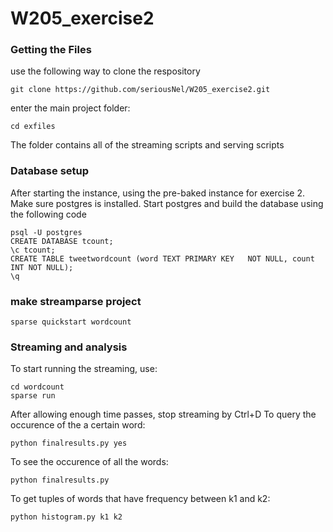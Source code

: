 # W205_exercise2

### Getting the Files
use the following way to clone the respository
```
git clone https://github.com/seriousNel/W205_exercise2.git
```
enter the main project folder:
```
cd exfiles
```

The folder contains all of the streaming scripts and serving scripts

### Database setup 

After starting the instance, using the pre-baked instance for exercise 2. Make sure postgres is installed.
Start postgres and build the database using the following code

```
psql -U postgres
CREATE DATABASE tcount;
\c tcount;
CREATE TABLE tweetwordcount (word TEXT PRIMARY KEY   NOT NULL, count INT NOT NULL);
\q
```
### make streamparse project 
```
sparse quickstart wordcount
```

### Streaming and analysis

To start running the streaming, use:
```
cd wordcount
sparse run
```
After allowing enough time passes, stop streaming by Ctrl+D
To query the occurence of the a certain word:
```
python finalresults.py yes
```
To see the occurence of all the words:

```
python finalresults.py
```
To get tuples of words that have frequency between k1 and k2: 

```
python histogram.py k1 k2
```










